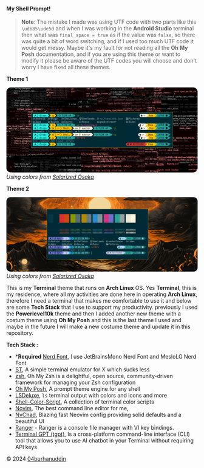 #### **My Shell Prompt!**

> **Note**: The mistake I made was using UTF code with two parts like this `\udb85\ude5d` and when I was working in the **Android Studio** terminal then what was `final_space = true` as if the value was `false`, so there was quite a bit of word switching, and if I used too much UTF code it would get messy. Maybe it's my fault for not reading all the **Oh My Posh** documentation, and if you are using this theme or want to modify it please be aware of the UTF codes you will choose and don't worry I have fixed all these themes.

**Theme 1**

![my terminal](/assets/theme-1.png)
*Using colors from [Solarized Osaka](https://github.com/craftzdog/solarized-osaka.nvim)*

**Theme 2**

![my terminal](/assets/theme-2.png)
*Using colors from [Solarized Osaka](https://github.com/craftzdog/solarized-osaka.nvim)*

This is my **Terminal** theme that runs on **Arch Linux** OS. Yes **Terminal**, this is my residence, where all my activities are done here in operating **Arch Linux**, therefore I need a terminal that makes me comfortable to use it and below are some **Tech Stack** that I use to support my productivity. previously I used the **Powerlevel10k** theme and then I added another new theme with a costum theme using **Oh My Posh** and this is the last theme I used and maybe in the future I will make a new costume theme and update it in this repository.

**Tech Stack :**
- ***Required** [Nerd Font](https://www.nerdfonts.com/#features), I use JetBrainsMono Nerd Font and MesloLG Nerd Font
- [ST](https://github.com/04burhanuddin/st), A simple terminal emulator for X which sucks less
- [zsh](https://ohmyz.sh/), Oh My Zsh is a delightful, open source, community-driven framework for managing your Zsh configuration
- [Oh My Posh](https://ohmyposh.dev/), A prompt theme engine for any shell
- [LSDeluxe](https://github.com/lsd-rs/lsd), `ls` terminal output with colors and icons and more
- [Shell-Color-Script](https://gitlab.com/dwt1/shell-color-scripts), A collection of terminal color scripts
- [Novim](https://neovim.io/), The best command line editor for me,
- [NvChad](https://nvchad.com/), Blazing fast Neovim config providing solid defaults and a beautiful UI
- [Ranger](https://github.com/ranger/ranger) - Ranger is a console file manager with VI key bindings.
- [Terminal GPT (tgpt)](https://github.com/aandrew-me/tgpt), Is a cross-platform command-line interface (CLI) tool that allows you to use AI chatbot in your Terminal without requiring API keys

© 2024 [04burhanuddin](https://github.com/04burhanuddin)
